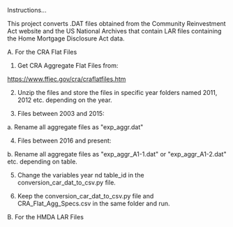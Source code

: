 Instructions...

This project converts .DAT files obtained from the Community Reinvestment Act website and the US National Archives that contain LAR files containing the Home Mortgage Disclosure Act data. 

A. For the CRA Flat Files


1. Get CRA Aggregate Flat Files from:

https://www.ffiec.gov/cra/craflatfiles.htm

2. Unzip the files and store the files in specific year folders named 2011, 2012 etc. depending on the year.

3. Files between 2003 and 2015:

a. Rename all aggregate files as "exp_aggr.dat"

4. Files between 2016 and present:

b. Rename all aggregate files as "exp_aggr_A1-1.dat" or "exp_aggr_A1-2.dat" etc. depending on table. 

5. Change the variables year nd table_id in the conversion_car_dat_to_csv.py file. 

6. Keep the conversion_car_dat_to_csv.py file and CRA_Flat_Agg_Specs.csv in the same folder and run. 


B. For the HMDA LAR Files